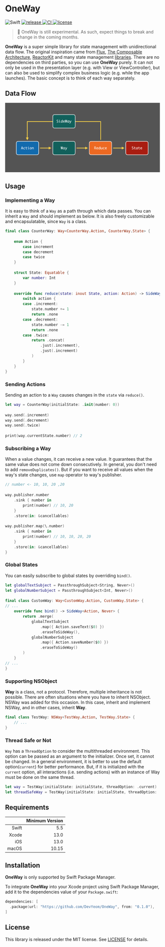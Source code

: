 # OneWay

<p align="left">
  <img alt="Swift" src="https://img.shields.io/badge/Swift-5.5-orange.svg">
  <a href="https://github.com/DevYeom/OneWay/releases/latest">
    <img alt="release" src="https://img.shields.io/github/v/release/DevYeom/OneWay.svg">
  </a>
  <a href="https://github.com/DevYeom/OneWay/actions" target="_blank">
    <img alt="CI" src="https://github.com/DevYeom/OneWay/workflows/CI/badge.svg">
  </a>
  <a href="LICENSE">
    <img alt="license" src="https://img.shields.io/badge/license-MIT-lightgray.svg">
  </a>
</p>

> 🚧 OneWay is still experimental. As such, expect things to break and change in the coming months.

**OneWay** is a super simple library for state management with unidirectional data flow. The original inspiration came from [Flux](https://github.com/facebook/flux), [The Composable Architecture](https://github.com/pointfreeco/swift-composable-architecture), [ReactorKit](https://github.com/ReactorKit/ReactorKit) and many state management [libraries](https://github.com/tnfe/awesome-state). There are no dependencies on third parties, so you can use **OneWay** purely. It can not only be used in the presentation layer (e.g. with View or ViewController), but can also be used to simplify complex business logic (e.g. while the app launches). The basic concept is to think of each way separately.

## Data Flow

<img src="https://github.com/DevYeom/OneWay/blob/assets/flow_description.png" alt="flow_description"/>

## Usage

### Implementing a Way

It is easy to think of a `Way` as a path through which data passes. You can inherit a `Way` and should implement as below. It is also freely customizable and encapsulatable, since `Way` is a class.

```swift
final class CounterWay: Way<CounterWay.Action, CounterWay.State> {

    enum Action {
        case increment
        case decrement
        case twice
    }

    struct State: Equatable {
        var number: Int
    }

    override func reduce(state: inout State, action: Action) -> SideWay<Action, Never> {
        switch action {
        case .increment:
            state.number += 1
            return .none
        case .decrement:
            state.number -= 1
            return .none
        case .twice:
            return .concat(
                .just(.increment),
                .just(.increment)
            )
        }
    }
}
```

### Sending Actions

Sending an action to a `Way` causes changes in the `state` via `reduce()`.

```swift
let way = CounterWay(initialState: .init(number: 0))

way.send(.increment)
way.send(.decrement)
way.send(.twice)

print(way.currentState.number) // 2
```

### Subscribing a Way

When a value changes, it can receive a new value. It guarantees that the same value does not come down consecutively. In general, you don't need to add `removeDuplicates()`. But if you want to receive all values when the way's state changes, use `map` operator to way's publisher.

```swift
// number <- 10, 10, 20 ,20

way.publisher.number
    .sink { number in
        print(number) // 10, 20
    }
    .store(in: &cancellables)

way.publisher.map(\.number)
    .sink { number in
        print(number) // 10, 10, 20, 20
    }
    .store(in: &cancellables)
}
```

### Global States

You can easily subscribe to global states by overriding `bind()`.

```swift
let globalTextSubject = PassthroughSubject<String, Never>()
let globalNumberSubject = PassthroughSubject<Int, Never>()

final class CustomWay: Way<CustomWay.Action, CustomWay.State> {
// ...
    override func bind() -> SideWay<Action, Never> {
        return .merge(
            globalTextSubject
                .map({ Action.saveText($0) })
                .eraseToSideWay(),
            globalNumberSubject
                .map({ Action.saveNumber($0) })
                .eraseToSideWay()
        )
    }
// ...
}
```

### Supporting NSObject

**Way** is a class, not a protocol. Therefore, multiple inheritance is not possible. There are often situations where you have to inherit NSObject. NSWay was added for this occasion. In this case, inherit and implement NSWay, and in other cases, inherit **Way**.

```swift
final class TestWay: NSWay<TestWay.Action, TestWay.State> {
    // ...
}
```

### Thread Safe or Not

`Way` has a `ThreadOption` to consider the multithreaded environment. This option can be passed as an argument to the initializer. Once set, it cannot be changed. In a general environment, it is better to use the default option(`current`) for better performance. But, if it is initialized with the `current` option, all interactions (i.e. sending actions) with an instance of Way must be done on the same thread.

```swift
let way = TestWay(initialState: initialState, threadOption: .current)
let threadSafeWay = TestWay(initialState: initialState, threadOption: .threadSafe)
```

## Requirements

|       |Minimum Version|
|------:|--------------:|
|Swift  |5.5            |
|Xcode  |13.0           |
|iOS    |13.0           |
|macOS  |10.15          |

## Installation

**OneWay** is only supported by Swift Package Manager.

To integrate **OneWay** into your Xcode project using Swift Package Manager, add it to the dependencies value of your `Package.swift`:

```swift
dependencies: [
  .package(url: "https://github.com/DevYeom/OneWay", from: "0.1.0"),
]
```

## License

This library is released under the MIT license. See [LICENSE](LICENSE) for details.
